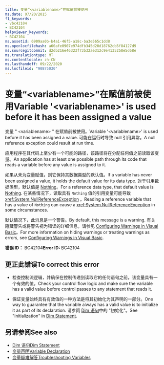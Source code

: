 ```yaml
---
title: 变量“<variablename>”在赋值前被使用
ms.date: 07/20/2015
f1_keywords:
- vbc42104
- BC42104
helpviewer_keywords:
- BC42104
ms.assetid: 6909aa0b-b4a1-46f5-a18c-ba3e565c1dd8
ms.openlocfilehash: a60afe0907e974dfb345d20d18762cb5f84127d9
ms.sourcegitcommit: d2db216e46323f73b32ae312c9e4135258e5d68e
ms.translationtype: MT
ms.contentlocale: zh-CN
ms.lasthandoff: 09/22/2020
ms.locfileid: "90875030"
---
```

# <a name="variable-variablename-is-used-before-it-has-been-assigned-a-value"></a><span data-ttu-id="033ce-102">变量“\<variablename>”在赋值前被使用</span><span class="sxs-lookup"><span data-stu-id="033ce-102">Variable '\<variablename>' is used before it has been assigned a value</span></span>

<span data-ttu-id="033ce-103">变量 " \<variablename> " 在赋值前被使用。</span><span class="sxs-lookup"><span data-stu-id="033ce-103">Variable '\<variablename>' is used before it has been assigned a value.</span></span> <span data-ttu-id="033ce-104">可能在运行时导致 null 引用异常。</span><span class="sxs-lookup"><span data-stu-id="033ce-104">A null reference exception could result at run time.</span></span>  
  
 <span data-ttu-id="033ce-105">应用程序在其代码上至少有一个可能的路径，该路径将在分配任何值之前读取该变量。</span><span class="sxs-lookup"><span data-stu-id="033ce-105">An application has at least one possible path through its code that reads a variable before any value is assigned to it.</span></span>  
  
 <span data-ttu-id="033ce-106">如果从未为变量赋值，则它保持其数据类型的默认值。</span><span class="sxs-lookup"><span data-stu-id="033ce-106">If a variable has never been assigned a value, it holds the default value for its data type.</span></span> <span data-ttu-id="033ce-107">对于引用数据类型，默认值是 [Nothing](../nothing.md)。</span><span class="sxs-lookup"><span data-stu-id="033ce-107">For a reference data type, that default value is [Nothing](../nothing.md).</span></span> <span data-ttu-id="033ce-108">在某些情况下，读取具有 `Nothing` 值的引用变量可能导致 <xref:System.NullReferenceException> 。</span><span class="sxs-lookup"><span data-stu-id="033ce-108">Reading a reference variable that has a value of `Nothing` can cause a <xref:System.NullReferenceException> in some circumstances.</span></span>  
  
 <span data-ttu-id="033ce-109">默认情况下，此消息是一个警告。</span><span class="sxs-lookup"><span data-stu-id="033ce-109">By default, this message is a warning.</span></span> <span data-ttu-id="033ce-110">有关隐藏警告或将警告视为错误的详细信息，请参见 [Configuring Warnings in Visual Basic](/visualstudio/ide/configuring-warnings-in-visual-basic)。</span><span class="sxs-lookup"><span data-stu-id="033ce-110">For more information on hiding warnings or treating warnings as errors, see [Configuring Warnings in Visual Basic](/visualstudio/ide/configuring-warnings-in-visual-basic).</span></span>  
  
 <span data-ttu-id="033ce-111">**错误 ID：** BC42104</span><span class="sxs-lookup"><span data-stu-id="033ce-111">**Error ID:** BC42104</span></span>  
  
## <a name="to-correct-this-error"></a><span data-ttu-id="033ce-112">更正此错误</span><span class="sxs-lookup"><span data-stu-id="033ce-112">To correct this error</span></span>  
  
- <span data-ttu-id="033ce-113">检查控制流逻辑，并确保在控制传递到读取它的任何语句之前，该变量具有一个有效的值。</span><span class="sxs-lookup"><span data-stu-id="033ce-113">Check your control flow logic and make sure the variable has a valid value before control passes to any statement that reads it.</span></span>  
  
- <span data-ttu-id="033ce-114">保证变量始终具有有效值的一种方法是将其初始化为其声明的一部分。</span><span class="sxs-lookup"><span data-stu-id="033ce-114">One way to guarantee that the variable always has a valid value is to initialize it as part of its declaration.</span></span> <span data-ttu-id="033ce-115">请参阅 [Dim 语句](../statements/dim-statement.md)中的 "初始化"。</span><span class="sxs-lookup"><span data-stu-id="033ce-115">See "Initialization" in [Dim Statement](../statements/dim-statement.md).</span></span>  
  
## <a name="see-also"></a><span data-ttu-id="033ce-116">另请参阅</span><span class="sxs-lookup"><span data-stu-id="033ce-116">See also</span></span>

- [<span data-ttu-id="033ce-117">Dim 语句</span><span class="sxs-lookup"><span data-stu-id="033ce-117">Dim Statement</span></span>](../statements/dim-statement.md)
- [<span data-ttu-id="033ce-118">变量声明</span><span class="sxs-lookup"><span data-stu-id="033ce-118">Variable Declaration</span></span>](../../programming-guide/language-features/variables/variable-declaration.md)
- [<span data-ttu-id="033ce-119">变量疑难解答</span><span class="sxs-lookup"><span data-stu-id="033ce-119">Troubleshooting Variables</span></span>](../../programming-guide/language-features/variables/troubleshooting-variables.md)
